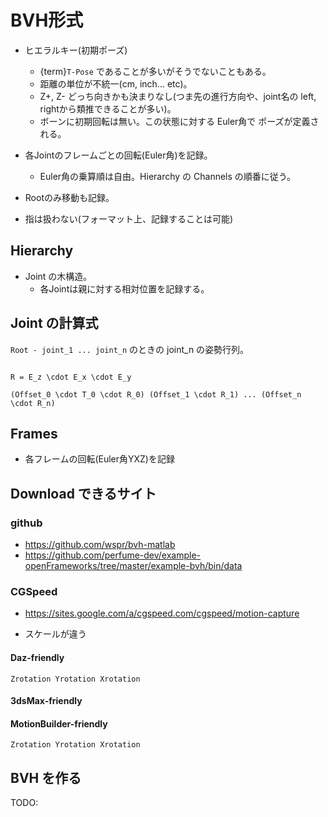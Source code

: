 # BVH形式

* ヒエラルキー(初期ポーズ)
  * {term}`T-Pose` であることが多いがそうでないこともある。
  * 距離の単位が不統一(cm, inch... etc)。
  * Z+, Z- どっち向きかも決まりなし(つま先の進行方向や、joint名の left, rightから類推できることが多い)。
  * ボーンに初期回転は無い。この状態に対する Euler角で ポーズが定義される。

* 各Jointのフレームごとの回転(Euler角)を記録。
  * Euler角の乗算順は自由。Hierarchy の Channels の順番に従う。

* Rootのみ移動も記録。

* 指は扱わない(フォーマット上、記録することは可能)

## Hierarchy

* Joint の木構造。
  * 各Jointは親に対する相対位置を記録する。

## Joint の計算式

`Root - joint_1 ... joint_n` のときの joint_n の姿勢行列。

```{math}

R = E_z \cdot E_x \cdot E_y

(Offset_0 \cdot T_0 \cdot R_0) (Offset_1 \cdot R_1) ... (Offset_n \cdot R_n)

```

## Frames

* 各フレームの回転(Euler角YXZ)を記録

## Download できるサイト

### github

* <https://github.com/wspr/bvh-matlab>
* <https://github.com/perfume-dev/example-openFrameworks/tree/master/example-bvh/bin/data>

### CGSpeed

* <https://sites.google.com/a/cgspeed.com/cgspeed/motion-capture>

* スケールが違う

#### Daz-friendly

`Zrotation Yrotation Xrotation`

#### 3dsMax-friendly

#### MotionBuilder-friendly

`Zrotation Yrotation Xrotation`

## BVH を作る

TODO:
